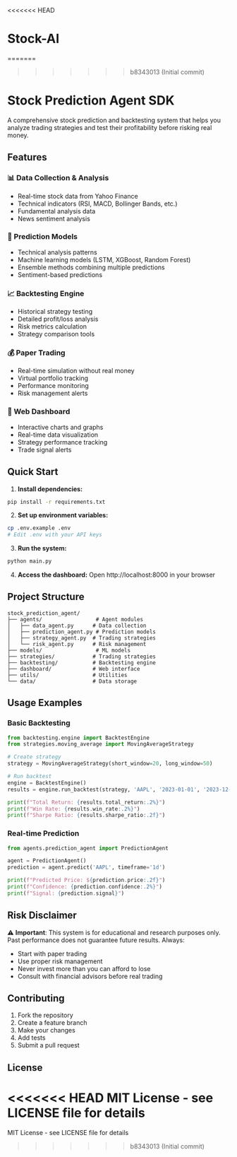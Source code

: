 <<<<<<< HEAD
# Stock-AI
=======
>>>>>>> b8343013 (Initial commit)
# Stock Prediction Agent SDK

A comprehensive stock prediction and backtesting system that helps you analyze trading strategies and test their profitability before risking real money.

## Features

### 📊 Data Collection & Analysis
- Real-time stock data from Yahoo Finance
- Technical indicators (RSI, MACD, Bollinger Bands, etc.)
- Fundamental analysis data
- News sentiment analysis

### 🤖 Prediction Models
- Technical analysis patterns
- Machine learning models (LSTM, XGBoost, Random Forest)
- Ensemble methods combining multiple predictions
- Sentiment-based predictions

### 📈 Backtesting Engine
- Historical strategy testing
- Detailed profit/loss analysis
- Risk metrics calculation
- Strategy comparison tools

### 💰 Paper Trading
- Real-time simulation without real money
- Virtual portfolio tracking
- Performance monitoring
- Risk management alerts

### 📱 Web Dashboard
- Interactive charts and graphs
- Real-time data visualization
- Strategy performance tracking
- Trade signal alerts

## Quick Start

1. **Install dependencies:**
```bash
pip install -r requirements.txt
```

2. **Set up environment variables:**
```bash
cp .env.example .env
# Edit .env with your API keys
```

3. **Run the system:**
```bash
python main.py
```

4. **Access the dashboard:**
Open http://localhost:8000 in your browser

## Project Structure

```
stock_prediction_agent/
├── agents/                 # Agent modules
│   ├── data_agent.py      # Data collection
│   ├── prediction_agent.py # Prediction models
│   ├── strategy_agent.py  # Trading strategies
│   └── risk_agent.py      # Risk management
├── models/                 # ML models
├── strategies/            # Trading strategies
├── backtesting/           # Backtesting engine
├── dashboard/             # Web interface
├── utils/                 # Utilities
└── data/                  # Data storage
```

## Usage Examples

### Basic Backtesting
```python
from backtesting.engine import BacktestEngine
from strategies.moving_average import MovingAverageStrategy

# Create strategy
strategy = MovingAverageStrategy(short_window=20, long_window=50)

# Run backtest
engine = BacktestEngine()
results = engine.run_backtest(strategy, 'AAPL', '2023-01-01', '2023-12-31')

print(f"Total Return: {results.total_return:.2%}")
print(f"Win Rate: {results.win_rate:.2%}")
print(f"Sharpe Ratio: {results.sharpe_ratio:.2f}")
```

### Real-time Prediction
```python
from agents.prediction_agent import PredictionAgent

agent = PredictionAgent()
prediction = agent.predict('AAPL', timeframe='1d')

print(f"Predicted Price: ${prediction.price:.2f}")
print(f"Confidence: {prediction.confidence:.2%}")
print(f"Signal: {prediction.signal}")
```

## Risk Disclaimer

⚠️ **Important**: This system is for educational and research purposes only. Past performance does not guarantee future results. Always:
- Start with paper trading
- Use proper risk management
- Never invest more than you can afford to lose
- Consult with financial advisors before real trading

## Contributing

1. Fork the repository
2. Create a feature branch
3. Make your changes
4. Add tests
5. Submit a pull request

## License

<<<<<<< HEAD
MIT License - see LICENSE file for details 
=======
MIT License - see LICENSE file for details 
>>>>>>> b8343013 (Initial commit)
